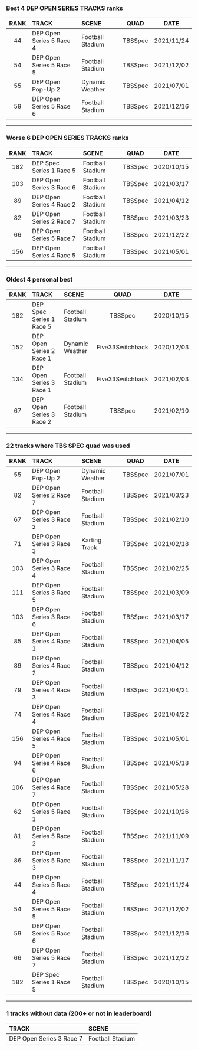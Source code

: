 ### Best 4 DEP OPEN SERIES TRACKS ranks
|RANK|TRACK|SCENE|QUAD|DATE|
|:---:|:---|:---|:---:|:---:|
|44|DEP Open Series 5 Race 4|Football Stadium|TBSSpec|2021/11/24|
|54|DEP Open Series 5 Race 5|Football Stadium|TBSSpec|2021/12/02|
|55|DEP Open Pop-Up 2|Dynamic Weather|TBSSpec|2021/07/01|
|59|DEP Open Series 5 Race 6|Football Stadium|TBSSpec|2021/12/16|
---
### Worse 6 DEP OPEN SERIES TRACKS ranks
|RANK|TRACK|SCENE|QUAD|DATE|
|:---:|:---|:---|:---:|:---:|
|182|DEP Spec Series 1 Race 5|Football Stadium|TBSSpec|2020/10/15|
|103|DEP Open Series 3 Race 6|Football Stadium|TBSSpec|2021/03/17|
|89|DEP Open Series 4 Race 2|Football Stadium|TBSSpec|2021/04/12|
|82|DEP Open Series 2 Race 7|Football Stadium|TBSSpec|2021/03/23|
|66|DEP Open Series 5 Race 7|Football Stadium|TBSSpec|2021/12/22|
|156|DEP Open Series 4 Race 5|Football Stadium|TBSSpec|2021/05/01|
---
### Oldest 4 personal best
|RANK|TRACK|SCENE|QUAD|DATE|
|:---:|:---|:---|:---:|:---:|
|182|DEP Spec Series 1 Race 5|Football Stadium|TBSSpec|2020/10/15|
|152|DEP Open Series 2 Race 1|Dynamic Weather|Five33Switchback|2020/12/03|
|134|DEP Open Series 3 Race 1|Football Stadium|Five33Switchback|2021/02/03|
|67|DEP Open Series 3 Race 2|Football Stadium|TBSSpec|2021/02/10|
---
### 22 tracks where TBS SPEC quad was used
|RANK|TRACK|SCENE|QUAD|DATE|
|:---:|:---|:---|:---:|:---:|
|55|DEP Open Pop-Up 2|Dynamic Weather|TBSSpec|2021/07/01|
|82|DEP Open Series 2 Race 7|Football Stadium|TBSSpec|2021/03/23|
|67|DEP Open Series 3 Race 2|Football Stadium|TBSSpec|2021/02/10|
|71|DEP Open Series 3 Race 3|Karting Track|TBSSpec|2021/02/18|
|103|DEP Open Series 3 Race 4|Football Stadium|TBSSpec|2021/02/25|
|111|DEP Open Series 3 Race 5|Football Stadium|TBSSpec|2021/03/09|
|103|DEP Open Series 3 Race 6|Football Stadium|TBSSpec|2021/03/17|
|85|DEP Open Series 4 Race 1|Football Stadium|TBSSpec|2021/04/05|
|89|DEP Open Series 4 Race 2|Football Stadium|TBSSpec|2021/04/12|
|79|DEP Open Series 4 Race 3|Football Stadium|TBSSpec|2021/04/21|
|74|DEP Open Series 4 Race 4|Football Stadium|TBSSpec|2021/04/22|
|156|DEP Open Series 4 Race 5|Football Stadium|TBSSpec|2021/05/01|
|94|DEP Open Series 4 Race 6|Football Stadium|TBSSpec|2021/05/18|
|106|DEP Open Series 4 Race 7|Football Stadium|TBSSpec|2021/05/28|
|62|DEP Open Series 5 Race 1|Football Stadium|TBSSpec|2021/10/26|
|81|DEP Open Series 5 Race 2|Football Stadium|TBSSpec|2021/11/09|
|86|DEP Open Series 5 Race 3|Football Stadium|TBSSpec|2021/11/17|
|44|DEP Open Series 5 Race 4|Football Stadium|TBSSpec|2021/11/24|
|54|DEP Open Series 5 Race 5|Football Stadium|TBSSpec|2021/12/02|
|59|DEP Open Series 5 Race 6|Football Stadium|TBSSpec|2021/12/16|
|66|DEP Open Series 5 Race 7|Football Stadium|TBSSpec|2021/12/22|
|182|DEP Spec Series 1 Race 5|Football Stadium|TBSSpec|2020/10/15|
---
### 1 tracks without data (200+ or not in leaderboard)
|TRACK|SCENE|
|:---|:---|
|DEP Open Series 3 Race 7|Football Stadium|
